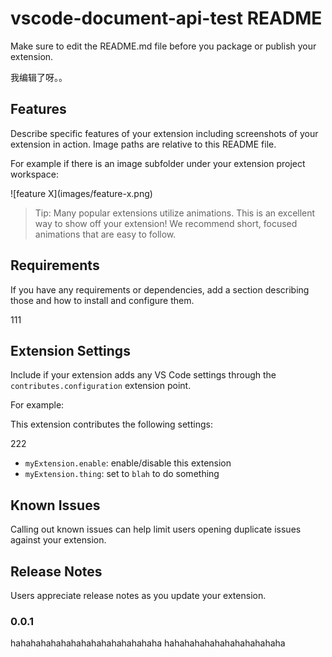# vscode-document-api-test README

Make sure to edit the README.md file before you package or publish your extension.

我编辑了呀。。

## Features

Describe specific features of your extension including screenshots of your extension in action. Image paths are relative to this README file.

For example if there is an image subfolder under your extension project workspace:

\!\[feature X\]\(images/feature-x.png\)

> Tip: Many popular extensions utilize animations. This is an excellent way to show off your extension! We recommend short, focused animations that are easy to follow.

## Requirements

If you have any requirements or dependencies, add a section describing those and how to install and configure them.

111

## Extension Settings

Include if your extension adds any VS Code settings through the `contributes.configuration` extension point.

For example:

This extension contributes the following settings:

222

* `myExtension.enable`: enable/disable this extension
* `myExtension.thing`: set to `blah` to do something

## Known Issues

Calling out known issues can help limit users opening duplicate issues against your extension.

## Release Notes

Users appreciate release notes as you update your extension.

### 0.0.1

hahahahahahahahahahahahahahaha
hahahahahahahahahahahaha
